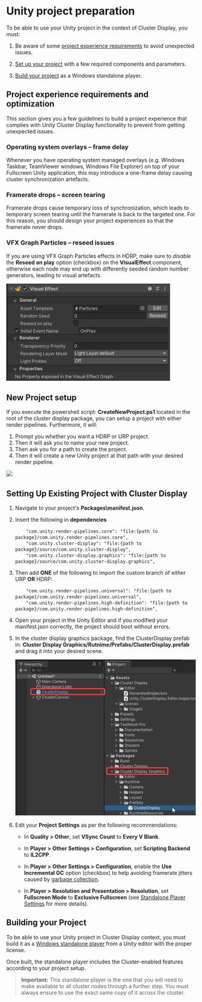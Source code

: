 # Unity project preparation

To be able to use your Unity project in the context of Cluster Display, you must:

1.  Be aware of some [project experience requirements](#project-experience-requirements-and-optimization) to avoid unexpected issues.

2.  [Set up your project](#project-setup) with a few required components and parameters.

3.  [Build your project](#building-your-project) as a Windows standalone player.

## Project experience requirements and optimization

This section gives you a few guidelines to build a project experience that complies with Unity Cluster Display functionality to prevent from getting unexpected issues.

### Operating system overlays – frame delay

Whenever you have operating system managed overlays (e.g. Windows Taskbar, TeamViewer windows, Windows File Explorer) on top of your Fullscreen Unity application, this may introduce a one-frame delay causing cluster synchronization artefacts.

### Framerate drops – screen tearing

Framerate drops cause temporary loss of synchronization, which leads to temporary screen tearing until the framerate is back to the targeted one. For this reason, you should design your project experiences so that the framerate never drops.

### VFX Graph Particles – reseed issues

If you are using VFX Graph Particles effects in HDRP, make sure to *disable* the **Reseed on play** option (checkbox) on the **VisualEffect** component, otherwise each node may end up with differently seeded random number generators, leading to visual artefacts.

![](images/component-visual-effect.png)

## New Project setup

If you execute the powershell script: **CreateNewProject.ps1** located in the root of the cluster display package, you can setup a project with either render pipelines. Furthermore, it will:
1. Prompt you whether you want a HDRP or URP project.
2. Then it will ask you to name your new project.
3. Then ask you for a path to create the project.
4. Then it will create a new Unity project at that path with your desired render pipeline.

![](images/new-project-script.png)

## Setting Up Existing Project with Cluster Display

1. Navigate to your project's **Packages\manifest.json**.
2. Insert the following in **dependencies**
    ```
        "com.unity.render-pipelines.core": "file:{path to package}/com.unity.render-pipelines.core",
        "com.unity.cluster-display": "file:{path to package}/source/com.unity.cluster-display",
        "com.unity.cluster-display.graphics": "file:{path to package}/source/com.unity.cluster-display.graphics",
    ```
3. Then add **ONE** of the following to import the custom branch of either URP **OR** HDRP:
    ```
        "com.unity.render-pipelines.universal": "file:{path to package}/com.unity.render-pipelines.universal",
        "com.unity.render-pipelines.high-definition": "file:{path to package}/com.unity.render-pipelines.high-definition",
    ```
4.  Open your project in the Unity Editor and if you modified your manifest.json correctly, the project should boot without errors.
5. In the cluster display graphics package, find the ClusterDisplay prefab in: **Cluster Display Graphics/Rutnime/Prefabs/ClusterDisplay.prefab** and drag it into your desired scene.

    ![Cluster Display Prefab](images/cluster-display-prefab.png)

3.  Edit your **Project Settings** as per the following recommendations:

    -  In **Quality > Other**, set **VSync Count** to **Every V Blank**.

    -  In **Player > Other Settings > Configuration**, set **Scripting Backend** to **IL2CPP**.

    -  In **Player > Other Settings > Configuration**, enable the **Use Incremental GC** option (checkbox) to help avoiding framerate jitters caused by [garbage collection](https://blogs.unity3d.com/2018/11/26/feature-preview-incremental-garbage-collection/).

    -  In **Player > Resolution and Presentation > Resolution**, set **Fullscreen Mode** to **Exclusive Fullscreen** (see [Standalone Player Settings](https://docs.unity3d.com/Manual/class-PlayerSettingsStandalone.html) for more details).

## Building your Project

To be able to use your Unity project in Cluster Display context, you must build it as a [Windows standalone player](https://docs.unity3d.com/Manual/BuildSettingsStandalone.html) from a Unity editor with the proper license.

Once built, the standalone player includes the Cluster-enabled features according to your project setup.

> **Important:** This standalone player is the one that you will need to make available to all cluster nodes through a further step. You must always ensure to use the exact same copy of it across the cluster.
